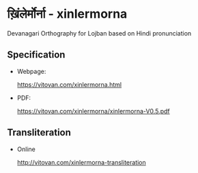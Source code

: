 # ख़िंलेर्मोर्ना - xinlermorna
Devanagari Orthography for Lojban based on Hindi pronunciation

## Specification

- Webpage:

    https://vitovan.com/xinlermorna.html
    
- PDF:

    https://vitovan.com/xinlermorna/xinlermorna-V0.5.pdf

## Transliteration

- Online

    http://vitovan.com/xinlermorna-transliteration
